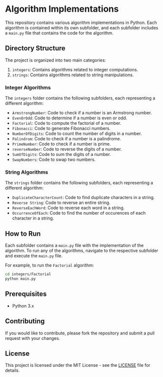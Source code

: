 # Algorithm Implementations

This repository contains various algorithm implementations in Python. Each algorithm is contained within its own subfolder, and each subfolder includes a `main.py` file that contains the code for the algorithm.

## Directory Structure

The project is organized into two main categories:
1. `integers`: Contains algorithms related to integer computations.
2. `strings`: Contains algorithms related to string manipulations.

### Integer Algorithms

The `integers` folder contains the following subfolders, each representing a different algorithm:

- `ArmstrongNumber`: Code to check if a number is an Armstrong number.
- `EvenOrOdd`: Code to determine if a number is even or odd.
- `Factorial`: Code to compute the factorial of a number.
- `Fibonacci`: Code to generate Fibonacci numbers.
- `NumberOfDigits`: Code to count the number of digits in a number.
- `Palindrom`: Code to check if a number is a palindrome.
- `PrimeNumber`: Code to check if a number is prime.
- `reverseNumber`: Code to reverse the digits of a number.
- `SumOfDigits`: Code to sum the digits of a number.
- `SwapNumbers`: Code to swap two numbers.

### String Algorithms

The `strings` folder contains the following subfolders, each representing a different algorithm:

- `DuplicateCharacterCount`: Code to find duplicate characters in a string.
- `Reverse String`: Code to reverse an entire string.
- `ReverseEachWord`: Code to reverse each word in a string.
- `OccurrenceOfEach`: Code to find the number of occurences of each character in a string.


## How to Run

Each subfolder contains a `main.py` file with the implementation of the algorithm. To run any of the algorithms, navigate to the respective subfolder and execute the `main.py` file.

For example, to run the `Factorial` algorithm:

```sh
cd integers/Factorial
python main.py
```

## Prerequisites

- Python 3.x

## Contributing

If you would like to contribute, please fork the repository and submit a pull request with your changes.

## License

This project is licensed under the MIT License - see the [LICENSE](LICENSE) file for details.

